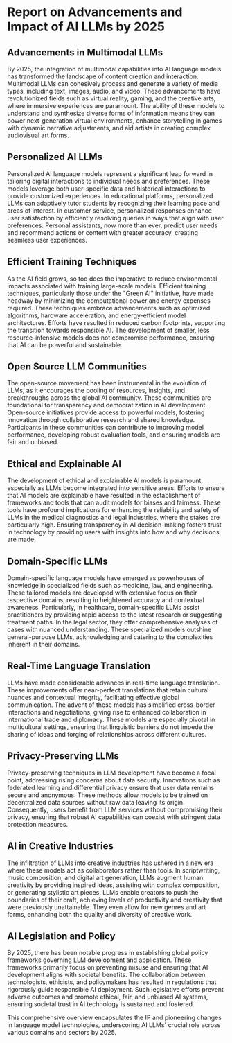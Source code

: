 # Report on Advancements and Impact of AI LLMs by 2025

## Advancements in Multimodal LLMs

By 2025, the integration of multimodal capabilities into AI language models has transformed the landscape of content creation and interaction. Multimodal LLMs can cohesively process and generate a variety of media types, including text, images, audio, and video. These advancements have revolutionized fields such as virtual reality, gaming, and the creative arts, where immersive experiences are paramount. The ability of these models to understand and synthesize diverse forms of information means they can power next-generation virtual environments, enhance storytelling in games with dynamic narrative adjustments, and aid artists in creating complex audiovisual art forms.

## Personalized AI LLMs

Personalized AI language models represent a significant leap forward in tailoring digital interactions to individual needs and preferences. These models leverage both user-specific data and historical interactions to provide customized experiences. In educational platforms, personalized LLMs can adaptively tutor students by recognizing their learning pace and areas of interest. In customer service, personalized responses enhance user satisfaction by efficiently resolving queries in ways that align with user preferences. Personal assistants, now more than ever, predict user needs and recommend actions or content with greater accuracy, creating seamless user experiences.

## Efficient Training Techniques

As the AI field grows, so too does the imperative to reduce environmental impacts associated with training large-scale models. Efficient training techniques, particularly those under the "Green AI" initiative, have made headway by minimizing the computational power and energy expenses required. These techniques embrace advancements such as optimized algorithms, hardware acceleration, and energy-efficient model architectures. Efforts have resulted in reduced carbon footprints, supporting the transition towards responsible AI. The development of smaller, less resource-intensive models does not compromise performance, ensuring that AI can be powerful and sustainable.

## Open Source LLM Communities

The open-source movement has been instrumental in the evolution of LLMs, as it encourages the pooling of resources, insights, and breakthroughs across the global AI community. These communities are foundational for transparency and democratization in AI development. Open-source initiatives provide access to powerful models, fostering innovation through collaborative research and shared knowledge. Participants in these communities can contribute to improving model performance, developing robust evaluation tools, and ensuring models are fair and unbiased.

## Ethical and Explainable AI

The development of ethical and explainable AI models is paramount, especially as LLMs become integrated into sensitive areas. Efforts to ensure that AI models are explainable have resulted in the establishment of frameworks and tools that can audit models for biases and fairness. These tools have profound implications for enhancing the reliability and safety of LLMs in the medical diagnostics and legal industries, where the stakes are particularly high. Ensuring transparency in AI decision-making fosters trust in technology by providing users with insights into how and why decisions are made.

## Domain-Specific LLMs

Domain-specific language models have emerged as powerhouses of knowledge in specialized fields such as medicine, law, and engineering. These tailored models are developed with extensive focus on their respective domains, resulting in heightened accuracy and contextual awareness. Particularly, in healthcare, domain-specific LLMs assist practitioners by providing rapid access to the latest research or suggesting treatment paths. In the legal sector, they offer comprehensive analyses of cases with nuanced understanding. These specialized models outshine general-purpose LLMs, acknowledging and catering to the complexities inherent in their domains.

## Real-Time Language Translation

LLMs have made considerable advances in real-time language translation. These improvements offer near-perfect translations that retain cultural nuances and contextual integrity, facilitating effective global communication. The advent of these models has simplified cross-border interactions and negotiations, giving rise to enhanced collaboration in international trade and diplomacy. These models are especially pivotal in multicultural settings, ensuring that linguistic barriers do not impede the sharing of ideas and forging of relationships across different cultures.

## Privacy-Preserving LLMs

Privacy-preserving techniques in LLM development have become a focal point, addressing rising concerns about data security. Innovations such as federated learning and differential privacy ensure that user data remains secure and anonymous. These methods allow models to be trained on decentralized data sources without raw data leaving its origin. Consequently, users benefit from LLM services without compromising their privacy, ensuring that robust AI capabilities can coexist with stringent data protection measures.

## AI in Creative Industries

The infiltration of LLMs into creative industries has ushered in a new era where these models act as collaborators rather than tools. In scriptwriting, music composition, and digital art generation, LLMs augment human creativity by providing inspired ideas, assisting with complex composition, or generating stylistic art pieces. LLMs enable creators to push the boundaries of their craft, achieving levels of productivity and creativity that were previously unattainable. They even allow for new genres and art forms, enhancing both the quality and diversity of creative work.

## AI Legislation and Policy

By 2025, there has been notable progress in establishing global policy frameworks governing LLM development and application. These frameworks primarily focus on preventing misuse and ensuring that AI development aligns with societal benefits. The collaboration between technologists, ethicists, and policymakers has resulted in regulations that rigorously guide responsible AI deployment. Such legislative efforts prevent adverse outcomes and promote ethical, fair, and unbiased AI systems, ensuring societal trust in AI technology is sustained and fostered.

This comprehensive overview encapsulates the IP and pioneering changes in language model technologies, underscoring AI LLMs' crucial role across various domains and sectors by 2025.